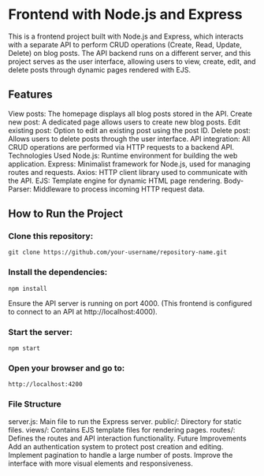 # Frontend with Node.js and Express
This is a frontend project built with Node.js and Express, which interacts with a separate API to perform CRUD operations (Create, Read, Update, Delete) on blog posts. The API backend runs on a different server, and this project serves as the user interface, allowing users to view, create, edit, and delete posts through dynamic pages rendered with EJS.

## Features
View posts: The homepage displays all blog posts stored in the API.
Create new post: A dedicated page allows users to create new blog posts.
Edit existing post: Option to edit an existing post using the post ID.
Delete post: Allows users to delete posts through the user interface.
API integration: All CRUD operations are performed via HTTP requests to a backend API.
Technologies Used
Node.js: Runtime environment for building the web application.
Express: Minimalist framework for Node.js, used for managing routes and requests.
Axios: HTTP client library used to communicate with the API.
EJS: Template engine for dynamic HTML page rendering.
Body-Parser: Middleware to process incoming HTTP request data.

## How to Run the Project

### Clone this repository:

```git clone https://github.com/your-username/repository-name.git```

### Install the dependencies:

```npm install```

Ensure the API server is running on port 4000. (This frontend is configured to connect to an API at http://localhost:4000).

### Start the server:

```npm start```

### Open your browser and go to:

```http://localhost:4200```

### File Structure
server.js: Main file to run the Express server.
public/: Directory for static files.
views/: Contains EJS template files for rendering pages.
routes/: Defines the routes and API interaction functionality.
Future Improvements
Add an authentication system to protect post creation and editing.
Implement pagination to handle a large number of posts.
Improve the interface with more visual elements and responsiveness.
